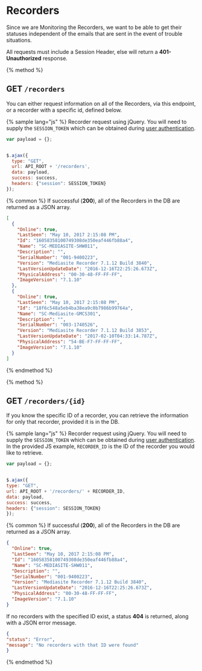 # Recorders
Since we are Monitoring the Recorders, we want to be able to get their statuses independent of the emails that are sent in the event of trouble situations.

All requests must include a Session Header, else will return a **401-Unauthorized** response.

{% method %}
## GET `/recorders`

You can either request information on all of the Recorders, via this endpoint, or a recorder with a specific id, defined below. 

{% sample lang="js" %}
Recorder request using jQuery. You will need to supply the `SESSION_TOKEN` which can be obtained during [user authentication](/authentication.md). 

```js
var payload = {};


$.ajax({
  type: "GET",
  url: API_ROOT + '/recorders',
  data: payload,
  success: success,
  headers: {"session": SESSION_TOKEN}
});
```

{% common %}
If successful (**200**), all of the Recorders in the DB are returned as a JSON array.

```json
[
  {
    "Online": true,
    "LastSeen": "May 10, 2017 2:15:08 PM",
    "Id": "16058358100749308de350eaf446fb88a4",
    "Name": "SC-MEDIASITE-SHW011",
    "Description": "",
    "SerialNumber": "001-9400223",
    "Version": "Mediasite Recorder 7.1.12 Build 3840",
    "LastVersionUpdateDate": "2016-12-16T22:25:26.673Z",
    "PhysicalAddress": "00-30-48-FF-FF-FF",
    "ImageVersion": "7.1.10"
  },
  {
    "Online": true,
    "LastSeen": "May 10, 2017 2:15:08 PM",
    "Id": "18f6c548a5eb4ba38ea9c0b7986b99764a",
    "Name": "SC-Mediasite-GMCS301",
    "Description": "",
    "SerialNumber": "003-1740526",
    "Version": "Mediasite Recorder 7.1.12 Build 3853",
    "LastVersionUpdateDate": "2017-02-10T04:33:14.787Z",
    "PhysicalAddress": "54-BE-F7-FF-FF-FF",
    "ImageVersion": "7.1.10"
  }
]
```

{% endmethod %}

{% method %}
## GET `/recorders/{id}`

If you know the specific ID of a recorder, you can retrieve the information for only that recorder, provided it is in the DB.

{% sample lang="js" %}
Recorder request using jQuery. You will need to supply the `SESSION_TOKEN` which can be obtained during [user authentication](/authentication.md). In the provided JS example, `RECORDER_ID` is the ID of the recorder you would like to retrieve. 

```js
var payload = {};


$.ajax({
type: "GET",
url: API_ROOT + '/recorders/' + RECORDER_ID,
data: payload,
success: success,
headers: {"session": SESSION_TOKEN}
});
```

{% common %}
If successful (**200**), all of the Recorders in the DB are returned as a JSON array.

```json
{
  "Online": true,
  "LastSeen": "May 10, 2017 2:15:08 PM",
  "Id": "16058358100749308de350eaf446fb88a4",
  "Name": "SC-MEDIASITE-SHW011",
  "Description": "",
  "SerialNumber": "001-9400223",
  "Version": "Mediasite Recorder 7.1.12 Build 3840",
  "LastVersionUpdateDate": "2016-12-16T22:25:26.673Z",
  "PhysicalAddress": "00-30-48-FF-FF-FF",
  "ImageVersion": "7.1.10"
}
```


If no recorders with the specified ID exist, a status **404** is returned, along with a JSON error message.

```json
{
"status": "Error",
"message": "No recorders with that ID were found"
}
```
{% endmethod %}
